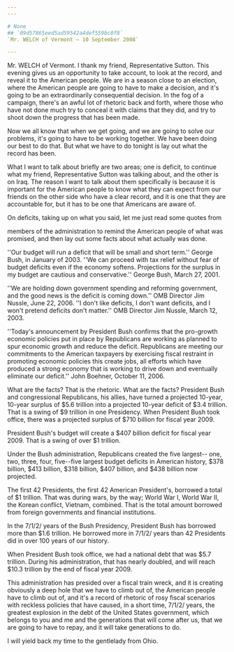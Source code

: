 ```yaml
---
---

# None
## `09d57865eed5ad59542a4def559bc0f8`
`Mr. WELCH of Vermont — 10 September 2008`

---
```



Mr. WELCH of Vermont. I thank my friend, Representative Sutton. This 
evening gives us an opportunity to take account, to look at the record, 
and reveal it to the American people. We are in a season close to an 
election, where the American people are going to have to make a 
decision, and it's going to be an extraordinarily consequential 
decision. In the fog of a campaign, there's an awful lot of rhetoric 
back and forth, where those who have not done much try to conceal it 
with claims that they did, and try to shoot down the progress that has 
been made.

Now we all know that when we get going, and we are going to solve our 
problems, it's going to have to be working together. We have been doing 
our best to do that. But what we have to do tonight is lay out what the 
record has been.

What I want to talk about briefly are two areas; one is deficit, to 
continue what my friend, Representative Sutton was talking about, and 
the other is on Iraq. The reason I want to talk about them specifically 
is because it is important for the American people to know what they 
can expect from our friends on the other side who have a clear record, 
and it is one that they are accountable for, but it has to be one that 
Americans are aware of.

On deficits, taking up on what you said, let me just read some quotes 
from


members of the administration to remind the American people of what was 
promised, and then lay out some facts about what actually was done.

''Our budget will run a deficit that will be small and short term.'' 
George Bush, in January of 2003. ''We can proceed with tax relief 
without fear of budget deficits even if the economy softens. 
Projections for the surplus in my budget are cautious and 
conservative.'' George Bush, March 27, 2001.

''We are holding down government spending and reforming government, 
and the good news is the deficit is coming down.'' OMB Director Jim 
Nussle, June 22, 2006. ''I don't like deficits, I don't want deficits, 
and I won't pretend deficits don't matter.'' OMB Director Jim Nussle, 
March 12, 2003.

''Today's announcement by President Bush confirms that the pro-growth 
economic policies put in place by Republicans are working as planned to 
spur economic growth and reduce the deficit. Republicans are meeting 
our commitments to the American taxpayers by exercising fiscal 
restraint in promoting economic policies this create jobs, all efforts 
which have produced a strong economy that is working to drive down and 
eventually eliminate our deficit.'' John Boehner, October 11, 2006.

What are the facts? That is the rhetoric. What are the facts? 
President Bush and congressional Republicans, his allies, have turned a 
projected 10-year, 10-year surplus of $5.6 trillion into a projected 
10-year deficit of $3.4 trillion. That is a swing of $9 trillion in one 
Presidency. When President Bush took office, there was a projected 
surplus of $710 billion for fiscal year 2009.

President Bush's budget will create a $407 billion deficit for fiscal 
year 2009. That is a swing of over $1 trillion.

Under the Bush administration, Republicans created the five largest--
one, two, three, four, five--five largest budget deficits in American 
history, $378 billion, $413 billion, $318 billion, $407 billion, and 
$438 billion now projected.

The first 42 Presidents, the first 42 American President's, borrowed 
a total of $1 trillion. That was during wars, by the way; World War I, 
World War II, the Korean conflict, Vietnam, combined. That is the total 
amount borrowed from foreign governments and financial institutions.

In the 7/1/2/ years of the Bush Presidency, President Bush has 
borrowed more than $1.6 trillion. He borrowed more in 7/1/2/ years than 
42 Presidents did in over 100 years of our history.

When President Bush took office, we had a national debt that was $5.7 
trillion. During his administration, that has nearly doubled, and will 
reach $10.3 trillion by the end of fiscal year 2009.

This administration has presided over a fiscal train wreck, and it is 
creating obviously a deep hole that we have to climb out of, the 
American people have to climb out of, and it's a record of rhetoric of 
rosy fiscal scenarios with reckless policies that have caused, in a 
short time, 7/1/2/ years, the greatest explosion in the debt of the 
United States government, which belongs to you and me and the 
generations that will come after us, that we are going to have to 
repay, and it will take generations to do.

I will yield back my time to the gentlelady from Ohio.